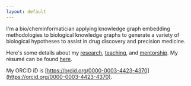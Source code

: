 ```yaml
---
layout: default
---
```

I'm a bio/cheminformatician applying knowledge graph embedding methodologies to
biological knowledge graphs to generate a variety of biological hypotheses to
assist in drug discovery and precision medicine.

Here's some details about my [research](/research.md), [teaching](/teaching.md),
and [mentorship](/mentorship.md). My résumé can be found [here](https://github.com/cthoyt/resume/raw/master/main.pdf).

My ORCID iD is [https://orcid.org/0000-0003-4423-4370](https://orcid.org/0000-0003-4423-4370).
